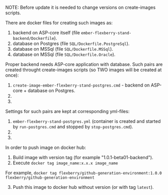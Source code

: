 NOTE: Before update it is needed to change versions on create-images scripts.

There are docker files for creating such images as:
1. backend on ASP-core itself (file `ember-flexberry-stand-backend/Dockerfile`).
2. database on Postgres (file `SQL/Dockerfile.PostgreSql`).
3. database on MSSql (file `SQL/Dockerfile.MSSql`).
4. database on MSSql (file `SQL/Dockerfile.Oracle`).

Proper backend needs ASP-core application with database. Such pairs are created throught create-images scripts (so TWO images will be created at once):
1. `create-image-ember-flexberry-stand-postgres.cmd` - backend on ASP-core + database on Postgres.
2.
3.

Settings for such pairs are kept at corresponding yml-files:
1. `ember-flexberry-stand-postgres.yml` (container is created and started by `run-postgres.cmd` and stopped by `stop-postgres.cmd`).
2.
3.


In order to push image on docker hub:
1) Build image with version tag (for example "1.0.1-beta01-backend").
2) Execute `docker tag image_name:x.x.x image_name`

For example, 
`docker tag flexberry/github-generation-environment:1.0.0 flexberry/github-generation-environment`

3) Push this image to docker hub without version (or with tag `latest`).